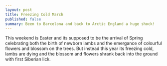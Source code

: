 ```yaml
---
layout: post
title: Freezing Cold March
published: false
summary: Been to Barcelona and back to Arctic England a huge shock!
---
```


This weekend is Easter and its supposed to be the arrival of Spring celebrating both the birth of newborn lambs and the emergance of colourful flowers and blossom on the trees. But instead this year its freezing cold, lambs are dying and the blossom and flowers shrank back into the ground with first Siberian lick.